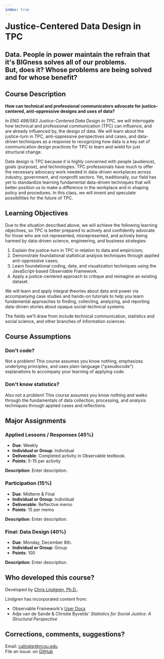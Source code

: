 ```yaml
---
index: true
---
```


<div class="hero__container">
  <h1 style="margin: 0 auto">Justice-Centered Data Design in TPC</h1>
  <h2>Data. People in power maintain the refrain that it's BIGness solves all of our problems.<br>But, does it? Whose problems are being solved<br>and for whose benefit?</h2>
</div>

## Course Description

**How can technical and professional communicators advocate for justice-centered, anti-oppressive designs and uses of data?**

In *ENG 498/583 Justice-Centered Data Design in TPC*, we will interrogate how technical and professional communication (TPC) can influence, and are already influenced by, the design of data. We will learn about the justice-turn in TPC, anti-oppressive perspectives and cases, and data-driven techniques as a response to recognizing how data is a key set of communication design practices for TPC to learn and wield for just structural change.

Data design is TPC because it is highly concerned with people (audience), goals (purpose), and technologies. TPC professionals have much to offer the necessary advocacy work needed in data-driven workplaces across industry, government, and nonprofit sectors. Yet, traditionally, our field has yet to standardize learning fundamental data-driven techniques that will better position us to make a difference in the workplace and in shaping policy and procedures. In this class, we will invent and speculate possibilities for the future of TPC.

## Learning Objectives

Due to the situation described above, we will achieve the following learning objectives, so TPC is better prepared to actively and confidently advocate for those who are not represented, misrepresented, and actively being harmed by data-driven science, engineering, and business strategies:

1. Explain the justice-turn in TPC in relation to data and empiricism;
2. Demonstrate foundational statistical analysis techniques through applied anti-oppressive cases;
3. Learn foundational coding, data, and visualization techniques using the JavaScript-based Observable Framework.
4. Apply a justice-centered approach to critique and reimagine an existing dataset.

We will learn and apply integral theories about data and power via accompanying case studies and hands-on tutorials to help you learn fundamental approaches to finding, collecting, analyzing, and reporting data-driven stories about opaque social-technical systems.

The fields we'll draw from include technical communication, statistics and social science, and other branches of information sciences.

## Course Assumptions

### Don't code?

Not a problem! This course assumes you know nothing, emphasizes underlying principles, and uses plain-language ("pseudocode") explanations to accompany your learning of applying code.

### Don't know statistics?

Also not a problem! This course assumes you know nothing and walks through the fundamentals of data collection, processing, and analysis techniques through applied cases and reflections.

## Major Assignments

### Applied Lessons / Responses (45%)

- **Due**: Weekly
- **Individual or Group**: Individual
- **Deliverable**: Completed activity in Observable textbook.
- **Points**: 5-15 per activity

**Description**: Enter description.

### Participation (15%)

- **Due**: Midterm &amp; Final
- **Individual or Group**: Individual
- **Deliverable**: Reflective memo
- **Points**: 15 per memo

**Description**: Enter description.

### Final: Data Design (40%)

- **Due**: Monday, December 8th.
- **Individual or Group**: Group
- **Points**: 100

**Description**: Enter description.

## Who developed this course?

Developed by [Chris Lindgren, Ph.D.](https://clndgrn.com).

Lindgren has incorporated content from:

- Observable Framework's [User Docs](https://observablehq.com/framework/)
- Adje van de Sande &amp; Christie Byvelds' *Statistics for Social Justice: A Structural Perspective*

## Corrections, comments, suggestions?

Email: calindgr@ncsu.edu<br>
File an issue: on [GitHub](https://github.com/ENG498-JCDD/Justice-Centered-Data-Design/issues)
